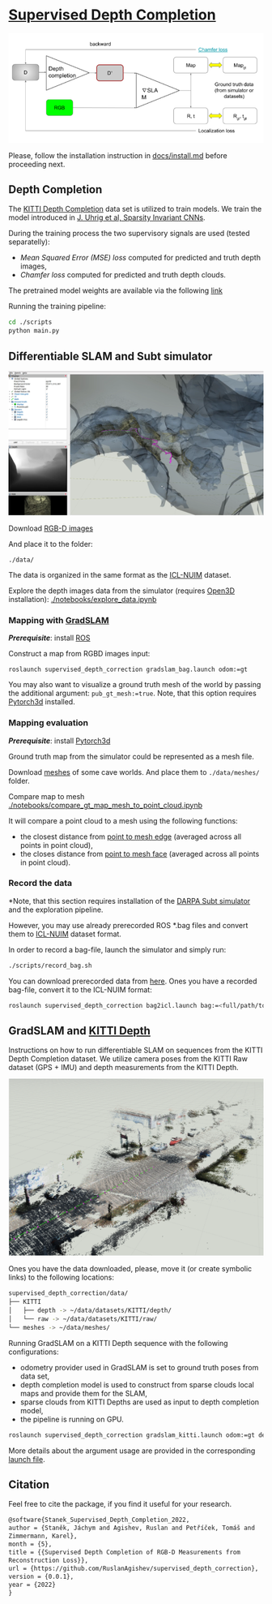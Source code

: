 # [Supervised Depth Completion](https://docs.google.com/document/d/17J_ckwe_O4rgceCp6kVXL7DN4urH3mCqgWJ3b4MlOI4/edit?usp=sharing)

![mapping_gradslam](docs/imgs/depth_completion_pipeline.png)

Please, follow the installation instruction in
[docs/install.md](https://github.com/RuslanAgishev/supervised_depth_correction/blob/main/docs/install.md)
before proceeding next.

## Depth Completion

The [KITTI Depth Completion](http://www.cvlibs.net/datasets/kitti/eval_depth.php?benchmark=depth_completion)
data set is utilized to train models.
We train the model introduced in
[J. Uhrig et al, Sparsity Invariant CNNs](http://www.cvlibs.net/publications/Uhrig2017THREEDV.pdf).

During the training process the two supervisory signals are used (tested separatelly):

- *Mean Squared Error (MSE) loss* computed for predicted and truth depth images,
- *Chamfer loss* computed for predicted and truth depth clouds.

The pretrained model weights are available via the following
[link](https://drive.google.com/drive/folders/15EjnLWQu6VZAp7ukC5y0dwrTbbG1AYTK?usp=sharing)

Running the training pipeline:
```bash
cd ./scripts
python main.py
```

## Differentiable SLAM and Subt simulator

![mapping_gradslam](docs/imgs/gradslam_subt.png)

Download [RGB-D images](https://drive.google.com/drive/folders/1Y1GSDI-Qo6XpZZPtUTi9ou2tghoYh5fr?usp=sharing)

And place it to the folder:
```
./data/
```

The data is organized in the same format as the [ICL-NUIM](https://www.doc.ic.ac.uk/~ahanda/VaFRIC/iclnuim.html)
dataset.

Explore the depth images data from the simulator (requires
[Open3D](https://github.com/isl-org/Open3D)
installation):
[./notebooks/explore_data.ipynb](https://github.com/RuslanAgishev/supervised_depth_correction/blob/master/notebooks/explore_data.ipynb)


### Mapping with [GradSLAM](https://github.com/gradslam/gradslam)

***Prerequisite***: install [ROS](https://www.ros.org/)

Construct a map from RGBD images input:
```
roslaunch supervised_depth_correction gradslam_bag.launch odom:=gt
```

You may also want to visualize a ground truth mesh of the world by passing the additional argument:
```pub_gt_mesh:=true```.
Note, that this option requires
[Pytorch3d](https://github.com/facebookresearch/pytorch3d)
installed.


### Mapping evaluation

***Prerequisite***: install [Pytorch3d](https://github.com/facebookresearch/pytorch3d/blob/master/INSTALL.md)

Ground truth map from the simulator could be represented as a mesh file.

Download
[meshes](https://drive.google.com/drive/folders/1S3UlJ4MgNsU72PTwJku-gyHZbv3aw26Z?usp=sharing)
of some cave worlds.
And place them to `./data/meshes/` folder.

Compare map to mesh
[./notebooks/compare_gt_map_mesh_to_point_cloud.ipynb](https://github.com/RuslanAgishev/supervised_depth_correction/blob/main/notebooks/compare_gt_map_mesh_to_point_cloud.ipynb)

It will compare a point cloud to a mesh using the following functions:
- the closest distance from
[point to mesh edge](https://pytorch3d.readthedocs.io/en/latest/modules/loss.html#pytorch3d.loss.point_mesh_edge_distance)
(averaged across all points in point cloud),
- the closes distance from
[point to mesh face](https://pytorch3d.readthedocs.io/en/latest/modules/loss.html#pytorch3d.loss.point_mesh_face_distance)
(averaged across all points in point cloud).


### Record the data

*Note, that this section requires installation of the
[DARPA Subt simulator](https://github.com/osrf/subt)
and the exploration pipeline.

However, you may use already prerecorded ROS *.bag files and convert them
to [ICL-NUIM](https://www.doc.ic.ac.uk/~ahanda/VaFRIC/iclnuim.html)
dataset format.

In order to record a bag-file, launch the simulator and simply run:
```bash
./scripts/record_bag.sh
```

You can download prerecorded data from
[here](https://drive.google.com/file/d/1kFbH38nbsHm7UR1B9Du3A0BcjLG1CiSR/view?usp=sharing).
Ones you have a recorded bag-file, convert it to the ICL-NUIM format:
```bash
roslaunch supervised_depth_correction bag2icl.launch bag:=<full/path/to/bag/file.bag>
```

## GradSLAM and [KITTI Depth](http://www.cvlibs.net/datasets/kitti/eval_depth.php?benchmark=depth_completion)

Instructions on how to run differentiable SLAM on sequences from the KITTI Depth Completion dataset.
We utilize camera poses from the KITTI Raw dataset (GPS + IMU) and depth measurements from the KITTI Depth.

![mapping_gradslam](docs/imgs/gradslam_kitti.png)

Ones you have the data downloaded, please, move it (or create symbolic links) to the following locations:

```bash
supervised_depth_correction/data/
├── KITTI
│   ├── depth -> ~/data/datasets/KITTI/depth/
│   └── raw -> ~/data/datasets/KITTI/raw/
└── meshes -> ~/data/meshes/
```

Running GradSLAM on a KITTI Depth sequence with the following configurations:

- odometry provider used in GradSLAM is set to ground truth poses from data set,
- depth completion model is used to construct from sparse clouds local maps and provide them for the SLAM,
- sparse clouds from KITTI Depths are used as input to depth completion model,
- the pipeline is running on GPU.

```bash
roslaunch supervised_depth_correction gradslam_kitti.launch odom:=gt depth_completion:=1 depth_type:=sparse device:='cuda:0'
```

More details about the argument usage are provided in the corresponding
[launch file](https://github.com/RuslanAgishev/supervised_depth_correction/blob/main/launch/gradslam_kitti.launch).


## Citation

Feel free to cite the package, if you find it useful for your research.

```
@software{Stanek_Supervised_Depth_Completion_2022,
author = {Staněk, Jáchym and Agishev, Ruslan and Petříček, Tomáš and Zimmermann, Karel},
month = {5},
title = {{Supervised Depth Completion of RGB-D Measurements from Reconstruction Loss}},
url = {https://github.com/RuslanAgishev/supervised_depth_correction},
version = {0.0.1},
year = {2022}
}
```
